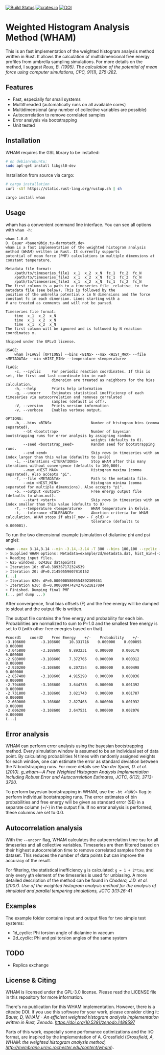 [![Build Status](https://travis-ci.com/danijoo/WHAM.svg?branch=master)](https://travis-ci.com/danijoo/WHAM) [![crates.io](https://img.shields.io/badge/crates.io-orange.svg?longCache=true)](https://www.crates.io/crates/wham) [![DOI](https://zenodo.org/badge/DOI/10.5281/zenodo.1488597.svg)](https://doi.org/10.5281/zenodo.1488597)



Weighted Histogram Analysis Method (WHAM)
===
This is an fast implementation of the weighted histogram analysis method
written in Rust. It allows the calculation of multidimensional free energy profiles
from umbrella sampling simulations. For more details on the method, I suggest *Roux, B.
(1995). The calculation of the potential of mean force using computer simulations, CPC, 91(1), 275-282.*

Features
---
- Fast, especially for small systems
- Multithreaded (automatically runs on all available cores) 
- Multidimensional (any number of collective variables are possible)
- Autocorrelation to remove correlated samples
- Error analysis via bootstrapping
- Unit tested

Installation
---
WHAM requires the GSL library to be installed: 
```bash
# on debian/ubuntu:
sudo apt-get install libgsl0-dev
```

Installation from source via cargo:
```bash
# cargo installation
curl -sSf https://static.rust-lang.org/rustup.sh | sh

cargo install wham
```

Usage
---
wham has a convenient command line interface. You can see all options with
```wham -h```:

```
wham 1.0.0
D. Bauer <bauer@bio.tu-darmstadt.de>
wham is a fast implementation of the weighted histogram analysis method (WHAM) written in Rust. It currently supports
potential of mean force (PMF) calculations in multiple dimensions at constant temperature.

Metadata file format:
    /path/to/timeseries_file1  x_1  x_2  x_N  fc_1  fc_2  fc_N
    /path/to/timeseries_file2  x_1  x_2  x_N  fc_1  fc_2  fc_N
    /path/to/timeseries_file3  x_1  x_2  x_N  fc_1  fc_2  fc_N
The first column is a path to a timeseries file _relative_ to the metadata file (see below). This is followed by the
position of the umbrella potential x in N dimensions and the force constant fc in each dimension. Lines starting with a
# are treated as comments and will not be parsed.

Timeseries file format:
    time  x_1  x_2  x_N
    time  x_1  x_2  x_N
    time  x_1  x_2  x_N
The first column will be ignored and is followed by N reaction coordinates x.

Shipped under the GPLv3 license.

USAGE:
    wham [FLAGS] [OPTIONS] --bins <BINS> --max <HIST_MAX> --file <METADATA> --min <HIST_MIN> --temperature <temperature>

FLAGS:
    -c, --cyclic     For periodic reaction coordinates. If this is set, the first and last coordinate bin in each
                     dimension are treated as neighbors for the bias calculation.
    -h, --help       Prints help information
    -g, --uncorr     Estimates statistical inefficiency of each timeseries via autocorrelation and removes correlated
                     samples (default is off).
    -V, --version    Prints version information
    -v, --verbose    Enables verbose output.

OPTIONS:
    -b, --bins <BINS>                  Number of histogram bins (comma separated).
        --bt <bootstrap>               Number of bayesian bootstrapping runs for error analysis by assigning random
                                       weights (defaults to 0).
        --seed <bootstrap_seed>        Random seed for bootstrapping runs.
        --end <end>                    Skip rows in timeseries with an index larger than this value (defaults to 1e+20)
    -i, --iterations <ITERATIONS>      Stop WHAM after this many iterations without convergence (defaults to 100,000).
        --max <HIST_MAX>               Histogram maxima (comma separated). Also accepts "pi".
    -f, --file <METADATA>              Path to the metadata file.
        --min <HIST_MIN>               Histogram minima (comma separated for multiple dimensions). Also accepts "pi".
    -o, --output <output>              Free energy output file (defaults to wham.out).
        --start <start>                Skip rows in timeseries with an index smaller than this value (defaults to 0)
    -T, --temperature <temperature>    WHAM temperature in Kelvin.
    -t, --tolerance <TOLERANCE>        Abortion criteria for WHAM calculation. WHAM stops if abs(F_new - F_old) <
                                       tolerance (defaults to 0.000001).
```

To run the two dimensional example (simulation of dialanine phi and psi angle):
```bash
wham --max 3.14,3.14 --min -3.14,-3.14 -T 300 --bins 100,100 --cyclic -f example/2d/metadata.dat       
> Supplied WHAM options: Metadata=example/2d/metadata.dat, hist_min=[-3.14, -3.14], hist_max=[3.14, 3.14], bins=[100, 100] verbose=false, tolerance=0.000001, iterations=100000, temperature=300, cyclic=true
> Reading input files.
> 625 windows, 624262 datapoints
> Iteration 10: dF=0.389367172324539
> Iteration 20: dF=0.21450559607810152
(...)
> Iteration 620: dF=0.0000005800554892309461
> Iteration 630: dF=0.00000047424278621817084
> Finished. Dumping final PMF
(... pmf dump ...)

```
After convergence, final bias offsets (F) and the free energy will be dumped to stdout and the output file is written.


The output file contains the free energy and probability for each bin. Probabilities are normalized to sum to P=1.0 and
the smallest free energy is set to 0 (with other free energies based on that).
```
#coord1    coord2    Free Energy    +/-    Probability    +/-
-3.108600    	-3.108600    10.331716    0.000000    0.000095    0.000000
-3.045800    	-3.108600    8.893231    0.000000    0.000170    0.000000
-2.983000    	-3.108600    7.372765    0.000000    0.000312    0.000000
-2.920200    	-3.108600    6.207354    0.000000    0.000498    0.000000
-2.857400    	-3.108600    4.915298    0.000000    0.000836    0.000000
-2.794600    	-3.108600    3.644738    0.000000    0.001392    0.000000
-2.731800    	-3.108600    3.021743    0.000000    0.001787    0.000000
-2.669000    	-3.108600    2.827463    0.000000    0.001932    0.000000
-2.606200    	-3.108600    2.647531    0.000000    0.002076    0.000000
(...)
```

Error analysis
---
WHAM can perform error analysis using the bayesian bootstrapping method. Every simulation window is assumed to be an
individual set of data point. By calculating probabilities N times with randomly assigned weights for each window,
one can estimate the error as standard deviation between the N bootstrapping runs. For more details see
*Van der Spoel, D. et al. (2010). g_wham—A Free Weighted Histogram Analysis Implementation Including Robust Error and
Autocorrelation Estimates, JCTC, 6(12), 3713-3720*.

To perform bayesian bootstrapping in WHAM, use the ```-bt <RUNS>``` flag to perform <RUNS> individual bootstrapping
runs. The error estimates of bin probabilities and free energy will be given as standard error (SE) in a 
separate column (+/-) in the output file. If no error analysis is performed, these columns are set to 0.0.

Autocorrelation analysis
---
With the ```--uncorr``` flag, WHAM calculates the autocorrelation time ```tau``` for all timeseries and all collective
variables. Timeseries are then filtered based on their highest autocorrelation time to remove correlated samples from
the dataset. This reduces the number of data points but can improve the accuracy of the result.

For filtering, the statistical inefficiency `g` is calculated: ```g = 1 + 2*tau```, and only every `g`th element of the
timeseries is used for unbiasing. A more detailed description of the method can be found in
*Chodera, J.D. et al. (2007). Use of the weighted histogram analysis method for the analysis of simulated and parallel
tempering simulations, JCTC 3(1):26-41*


Examples
---
The example folder contains input and output files for two simple test systems:

- 1d_cyclic: Phi torsion angle of dialanine in vaccum
- 2d_cyclic: Phi and psi torsion angles of the same system


TODO
---
- Replica exchange

License & Citing
---
WHAM is licensed under the GPL-3.0 license. Please read the LICENSE file in this
repository for more information.

There's no publication for this WHAM implementation. However, there is a citeabe DOI. If you use this software for your work, please consider citing it: *Bauer, D, WHAM - An efficient weighted histogram analysis implementation written in Rust, Zenodo.  https://doi.org/10.5281/zenodo.1488597*

Parts of this work, especially some perfomance optimizations and the I/O format, are inspired by the
implementation of A. Grossfield (*Grossfield, A, WHAM: the weighted histogram analysis method, http://membrane.urmc.rochester.edu/content/wham*).
